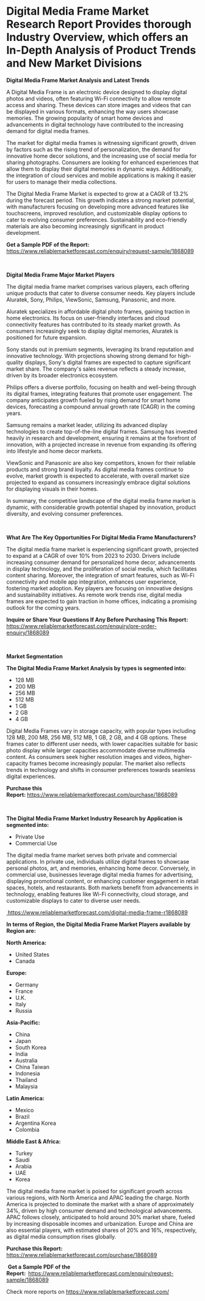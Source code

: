 <p><h1>Digital Media Frame Market Research Report Provides thorough Industry Overview, which offers an In-Depth Analysis of Product Trends and New Market Divisions</h1></p><p><strong>Digital Media Frame Market Analysis and Latest Trends</strong></p>
<p><p>A Digital Media Frame is an electronic device designed to display digital photos and videos, often featuring Wi-Fi connectivity to allow remote access and sharing. These devices can store images and videos that can be displayed in various formats, enhancing the way users showcase memories. The growing popularity of smart home devices and advancements in digital technology have contributed to the increasing demand for digital media frames.</p><p>The market for digital media frames is witnessing significant growth, driven by factors such as the rising trend of personalization, the demand for innovative home decor solutions, and the increasing use of social media for sharing photographs. Consumers are looking for enhanced experiences that allow them to display their digital memories in dynamic ways. Additionally, the integration of cloud services and mobile applications is making it easier for users to manage their media collections.</p><p>The Digital Media Frame Market is expected to grow at a CAGR of 13.2% during the forecast period. This growth indicates a strong market potential, with manufacturers focusing on developing more advanced features like touchscreens, improved resolution, and customizable display options to cater to evolving consumer preferences. Sustainability and eco-friendly materials are also becoming increasingly significant in product development.</p></p>
<p><strong>Get a Sample PDF of the Report:&nbsp;</strong> <a href="https://www.reliablemarketforecast.com/enquiry/request-sample/1868089?utm_campaign=2274&utm_medium=2&utm_source=Github&utm_content=ia&utm_term=07022025&utm_id=digital-media-frame">https://www.reliablemarketforecast.com/enquiry/request-sample/1868089</a></p>
<p>&nbsp;</p>
<p><strong>Digital Media Frame Major Market Players</strong></p>
<p><p>The digital media frame market comprises various players, each offering unique products that cater to diverse consumer needs. Key players include Aluratek, Sony, Philips, ViewSonic, Samsung, Panasonic, and more.</p><p>Aluratek specializes in affordable digital photo frames, gaining traction in home electronics. Its focus on user-friendly interfaces and cloud connectivity features has contributed to its steady market growth. As consumers increasingly seek to display digital memories, Aluratek is positioned for future expansion.</p><p>Sony stands out in premium segments, leveraging its brand reputation and innovative technology. With projections showing strong demand for high-quality displays, Sony's digital frames are expected to capture significant market share. The company's sales revenue reflects a steady increase, driven by its broader electronics ecosystem.</p><p>Philips offers a diverse portfolio, focusing on health and well-being through its digital frames, integrating features that promote user engagement. The company anticipates growth fueled by rising demand for smart home devices, forecasting a compound annual growth rate (CAGR) in the coming years.</p><p>Samsung remains a market leader, utilizing its advanced display technologies to create top-of-the-line digital frames. Samsung has invested heavily in research and development, ensuring it remains at the forefront of innovation, with a projected increase in revenue from expanding its offering into lifestyle and home decor markets.</p><p>ViewSonic and Panasonic are also key competitors, known for their reliable products and strong brand loyalty. As digital media frames continue to evolve, market growth is expected to accelerate, with overall market size projected to expand as consumers increasingly embrace digital solutions for displaying visuals in their homes.</p><p>In summary, the competitive landscape of the digital media frame market is dynamic, with considerable growth potential shaped by innovation, product diversity, and evolving consumer preferences.</p></p>
<p>&nbsp;</p>
<p><strong>What Are The Key Opportunities For Digital Media Frame Manufacturers?</strong></p>
<p><p>The digital media frame market is experiencing significant growth, projected to expand at a CAGR of over 10% from 2023 to 2030. Drivers include increasing consumer demand for personalized home decor, advancements in display technology, and the proliferation of social media, which facilitates content sharing. Moreover, the integration of smart features, such as Wi-Fi connectivity and mobile app integration, enhances user experience, fostering market adoption. Key players are focusing on innovative designs and sustainability initiatives. As remote work trends rise, digital media frames are expected to gain traction in home offices, indicating a promising outlook for the coming years.</p></p>
<p><strong>Inquire or Share Your Questions If Any Before Purchasing This Report:</strong> <a href="https://www.reliablemarketforecast.com/enquiry/pre-order-enquiry/1868089?utm_campaign=2274&utm_medium=2&utm_source=Github&utm_content=ia&utm_term=07022025&utm_id=digital-media-frame">https://www.reliablemarketforecast.com/enquiry/pre-order-enquiry/1868089</a></p>
<p>&nbsp;</p>
<p><strong>Market Segmentation</strong></p>
<p><strong>The Digital Media Frame Market Analysis by types is segmented into:</strong></p>
<p><ul><li>128 MB</li><li>200 MB</li><li>256 MB</li><li>512 MB</li><li>1 GB</li><li>2 GB</li><li>4 GB</li></ul></p>
<p><p>Digital Media Frames vary in storage capacity, with popular types including 128 MB, 200 MB, 256 MB, 512 MB, 1 GB, 2 GB, and 4 GB options. These frames cater to different user needs, with lower capacities suitable for basic photo display while larger capacities accommodate diverse multimedia content. As consumers seek higher resolution images and videos, higher-capacity frames become increasingly popular. The market also reflects trends in technology and shifts in consumer preferences towards seamless digital experiences.</p></p>
<p><strong>Purchase this Report:&nbsp;</strong><a href="https://www.reliablemarketforecast.com/purchase/1868089?utm_campaign=2274&utm_medium=2&utm_source=Github&utm_content=ia&utm_term=07022025&utm_id=digital-media-frame">https://www.reliablemarketforecast.com/purchase/1868089</a></p>
<p>&nbsp;</p>
<p><strong>The Digital Media Frame Market Industry Research by Application is segmented into:</strong></p>
<p><ul><li>Private Use</li><li>Commercial Use</li></ul></p>
<p><p>The digital media frame market serves both private and commercial applications. In private use, individuals utilize digital frames to showcase personal photos, art, and memories, enhancing home decor. Conversely, in commercial use, businesses leverage digital media frames for advertising, displaying promotional content, or enhancing customer engagement in retail spaces, hotels, and restaurants. Both markets benefit from advancements in technology, enabling features like Wi-Fi connectivity, cloud storage, and customizable displays to cater to diverse user needs.</p></p>
<p><a href="https://www.reliablemarketforecast.com/digital-media-frame-r1868089?utm_campaign=2274&utm_medium=2&utm_source=Github&utm_content=ia&utm_term=07022025&utm_id=digital-media-frame">&nbsp;https://www.reliablemarketforecast.com/digital-media-frame-r1868089</a></p>
<p><strong>In terms of Region, the Digital Media Frame Market Players available by Region are:</strong></p>
<p>
    <p> <strong> North America: </strong>
        <ul>
            <li>United States</li>
            <li>Canada</li>
        </ul>
        </p> 
    <p> <strong> Europe: </strong>
        <ul>
            <li>Germany</li>
            <li>France</li>
            <li>U.K.</li>
            <li>Italy</li>
            <li>Russia</li>
        </ul>
        </p> 
    <p> <strong> Asia-Pacific: </strong>
        <ul>
            <li>China</li>
            <li>Japan</li>
            <li>South Korea</li>
            <li>India</li>
            <li>Australia</li>
            <li>China Taiwan</li>
            <li>Indonesia</li>
            <li>Thailand</li>
            <li>Malaysia</li>
        </ul>
        </p> 
    <p> <strong> Latin America: </strong>
        <ul>
            <li>Mexico</li>
            <li>Brazil</li>
            <li>Argentina Korea</li>
            <li>Colombia</li>
        </ul>
        </p> 
    <p> <strong> Middle East & Africa: </strong>
        <ul>
            <li>Turkey</li>
            <li>Saudi</li>
            <li>Arabia</li>
            <li>UAE</li>
            <li>Korea</li>
        </ul>
    </p>
    </p>
<p><p>The digital media frame market is poised for significant growth across various regions, with North America and APAC leading the charge. North America is projected to dominate the market with a share of approximately 34%, driven by high consumer demand and technological advancements. APAC follows closely, anticipated to hold around 30% market share, fueled by increasing disposable incomes and urbanization. Europe and China are also essential players, with estimated shares of 20% and 16%, respectively, as digital media consumption rises globally.</p></p>
<p><strong>Purchase this Report: </strong><a href="https://www.reliablemarketforecast.com/purchase/1868089?utm_campaign=2274&utm_medium=2&utm_source=Github&utm_content=ia&utm_term=07022025&utm_id=digital-media-frame">https://www.reliablemarketforecast.com/purchase/1868089</a></p>
<p>&nbsp;<strong>Get a Sample PDF of the Report:&nbsp;&nbsp;</strong><a href="https://www.reliablemarketforecast.com/enquiry/request-sample/1868089?utm_campaign=2274&utm_medium=2&utm_source=Github&utm_content=ia&utm_term=07022025&utm_id=digital-media-frame">https://www.reliablemarketforecast.com/enquiry/request-sample/1868089</a></p>
<p><strong></strong></p>
<p>Check more reports on <a href="https://www.reliablemarketforecast.com/?utm_campaign=2274&utm_medium=2&utm_source=Github&utm_content=ia&utm_term=07022025&utm_id=digital-media-frame">https://www.reliablemarketforecast.com/</a></p>